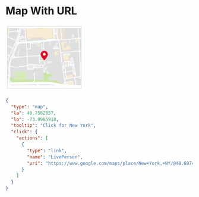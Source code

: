 # Map With URL

![map-with-url](Map_With_URL.jpg)

```json
{
  "type": "map",
  "la": 40.7562057,
  "lo": -73.9985918,
  "tooltip": "Click for New York",
  "click": {
    "actions": [
      {
        "type": "link",
        "name": "LivePerson",
        "uri": "https://www.google.com/maps/place/New+York,+NY/@40.697403,-74.1201051,11z"
      }
    ]
  }
}

```
